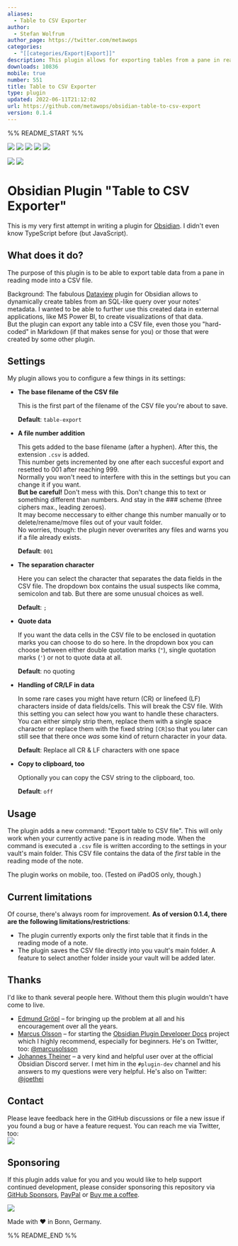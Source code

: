 ```yaml
---
aliases:
  - Table to CSV Exporter
author:
  - Stefan Wolfrum
author_page: https://twitter.com/metawops
categories:
  - "[[categories/Export|Export]]"
description: This plugin allows for exporting tables from a pane in reading mode into CSV files.
downloads: 10836
mobile: true
number: 551
title: Table to CSV Exporter
type: plugin
updated: 2022-06-11T21:12:02
url: https://github.com/metawops/obsidian-table-to-csv-export
version: 0.1.4
---
```


%% README_START %%

![](https://badgen.net/github/release/metawops/obsidian-table-to-csv-export?icon=github) ![](https://badgen.net/github/assets-dl/metawops/obsidian-table-to-csv-export?icon=github) ![](https://badgen.net/github/stars/metawops/obsidian-table-to-csv-export?icon=github&color=cyan) ![](https://badgen.net/github/watchers/metawops/obsidian-table-to-csv-export?icon=github&color=cyan) ![](https://badgen.net/github/license/metawops/obsidian-table-to-csv-export?icon=github&color=grey)

![](https://badgen.net/github/closed-issues/metawops/obsidian-table-to-csv-export?icon=github) ![](https://badgen.net/github/open-issues/metawops/obsidian-table-to-csv-export?icon=github)


# Obsidian Plugin "Table to CSV Exporter"

This is my very first attempt in writing a plugin for [Obsidian](https://obsidian.md). I didn't even know TypeScript before (but JavaScript).

## What does it do?

The purpose of this plugin is to be able to export table data from a pane in reading mode into a CSV file.

Background: The fabulous [Dataview](https://github.com/blacksmithgu/obsidian-dataview) plugin for Obsidian allows to dynamically create tables from an SQL-like query over your notes' metadata.
I wanted to be able to further use this created data in external applications, like MS Power BI, to create visualizations of that data.  
But the plugin can export any table into a CSV file, even those you "hard-coded" in Markdown (if that makes sense for you) or those that were created by some other plugin.

## Settings

My plugin allows you to configure a few things in its settings:

* **The base filename of the CSV file**

   This is the first part of the filename of the CSV file you're about to save.

   **Default**: `table-export`

* **A file number addition**

   This gets added to the base filename (after a hyphen). After this, the extension `.csv` is added.  
   This number gets incremented by one after each succesful export and resetted to 001 after reaching 999.  
   Normally you won't need to interfere with this in the settings but you can change it if you want.  
   **But be careful!** Don't mess with this. Don't change this to text or something different than numbers. And stay in the ### scheme (three ciphers max., leading zeroes).  
   It may become neccessary to either change this number manually or to delete/rename/move files out of your vault folder.  
   No worries, though: the plugin never overwrites any files and warns you if a file already exists.

   **Default**: `001`

* **The separation character**

   Here you can select the character that separates the data fields in the CSV file. The dropdown box contains the usual suspects like comma, semicolon and tab. But there are some unusual choices as well.

   **Default**: `;`

* **Quote data**

   If you want the data cells in the CSV file to be enclosed in quotation marks you can choose to do so here. In the dropdown box you can choose between either double quotation marks (`"`), single quotation marks (`'`) or not to quote data at all.

   **Default**: no quoting

* **Handling of CR/LF in data**

   In some rare cases you might have return (CR) or linefeed (LF) characters inside of data fields/cells. This will break the CSV file. With this setting you can select how you want to handle these characters. You can either simply strip them, replace them with a single space character or replace them with the fixed string `[CR]`so that you later can still see that there once _was_ some kind of return character in your data.

   **Default**: Replace all CR & LF characters with one space

* **Copy to clipboard, too**

   Optionally you can copy the CSV string to the clipboard, too.
   
   **Default**: `off`

## Usage

The plugin adds a new command: "Export table to CSV file". This will only work when your currently active pane is in reading mode. When the command is executed a `.csv` file is written according to the settings in your vault's main folder. This CSV file contains the data of the *first* table in the reading mode of the note.

The plugin works on mobile, too. (Tested on iPadOS only, though.)

## Current limitations

Of course, there's always room for improvement. **As of version 0.1.4, there are the following limitations/restrictions**:

* The plugin currently exports only the first table that it finds in the reading mode of a note.
* The plugin saves the CSV file directly into you vault's main folder. A feature to select another folder inside your vault will be added later.

## Thanks

I'd like to thank several people here. Without them this plugin wouldn't have come to live.

* [Edmund Gröpl](https://twitter.com/groepl) – for bringing up the problem at all and his encouragement over all the years.
* [Marcus Olsson](https://github.com/marcusolsson) – for starting the [Obsidian Plugin Developer Docs](https://marcus.se.net/obsidian-plugin-docs/) project which I highly recommend, especially for beginners. He's on Twitter, too: [@marcusolsson](https://twitter.com/marcusolsson)
* [Johannes Theiner](https://github.com/joethei) – a very kind and helpful user over at the official Obsidian Discord server. I met him in the `#plugin-dev` channel and his answers to my questions were very helpful. He's also on Twitter: [@joethei](https://twitter.com/joethei)

## Contact

Please leave feedback here in the GitHub discussions or file a new issue if you found a bug or have a feature request.
You can reach me via Twitter, too:  
[![](https://badgen.net/twitter/follow/metawops?icon=twitter)](https://twitter.com/metawops)


## Sponsoring

If this plugin adds value for you and you would like to help support continued development, please consider sponsoring this repository via [GitHub Sponsors](https://github.com/sponsors/metawops), [PayPal](https://paypal.me/stefanwolfrum) or [Buy me a coffee](https://www.buymeacoffee.com/metawops).

[![](https://img.buymeacoffee.com/button-api/?text=Buy%20me%20a%20coffee&emoji=&slug=metawops&button_colour=FFDD00&font_colour=000000&font_family=Cookie&outline_colour=000000&coffee_colour=ffffff)](https://www.buymeacoffee.com/metawops)

Made with ❤️ in Bonn, Germany.


%% README_END %%